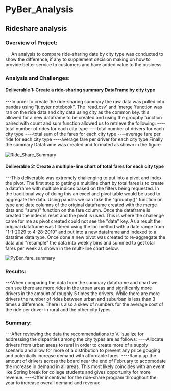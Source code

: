 # PyBer_Analysis
## Rideshare analysis
### Overview of Project:
---An analysis to compare ride-sharing date by city type was conducted to show the difference, if any to supplement decision making on how to provide better service to customers and have added value to the business
### Analysis and Challenges:
#### Deliverable 1: Create a ride-sharing summary DataFrame by city type
---In order to create the ride-sharing summary the raw data was pulled into pandas using "jupyter notebook". The 'read.csv' and 'merge 'function was ran on the ride data and city data using city as the common key. this allowed for a new dataframe to be created and using the groupby function paired with count and sum function allowed us to retrieve the following:
----total number of rides for each city type
----total number of drivers for each city type
----total sum of the fares for each city type
----average fare per ride for each city type
----average fare per driver for each city type
Finally the summary Dataframe was created and formated as shown in the figure 

![Ride_Share_Summary](https://github.com/jobloom79/PyBer_Analysis/blob/analysis/Ride_Share_Summary.png)

#### Deliverable 2: Create a multiple-line chart of total fares for each city type
---This deliverable was extremely challenging to put into a pivot and index the pivot. The first step to getting a multiline chart by total fares is to create a dataframe with multiple indices based on the filters being requested. In the traditional way of doing this an excel and pivot table would be used to aggregate the data. Using pandas we can take the "groupby()" function on type and date columns of the original dataframe created with the merge data and "sum()" function on the fare column. Once the dataframe is created the index is reset and the pivot is used. This is where the challenge came for me as pivot created could not see the "date" key. As a result the original dataframe was filtered using the loc method with a date range from "1-1-2029 to 4-28-2019" and put into a new dataframe and indexed to a datatime data type. Once done a new pivot was created to re-aggregate the data and "resample" the data into weekly bins and summed to get total fares per week as shown in the multi-line chart below. 

![PyBer_fare_summary](https://github.com/jobloom79/PyBer_Analysis/blob/analysis/PyBer_fare_summary.png)

### Results: 
---When comparing the data from the summary dataframe and chart we can see there are more rides in the urban areas and significanly more drivers in the amount of roughly 5 times the drivers. While there are more drivers the number of rides between urban and suburban is less than 3 times a difference. There is also a skew of numbers for the average cost of the ride per driver in rural and the other city types.
### Summary: 
---After reviewing the data the recommendations to V. Isualize for addressing the disparities among the city types are as follows:
----Allocate drivers from urban areas to rural in order to create more of a supply scenario and allow for more of a distribution to prevent any price gouging and potentially increase demand with affordable fares.
----Ramp up the amount of drivers across the board near the end of February to accomodate the increase in demand in all areas. This most likely coincides with an event like Spring break for college students and gives opportunity for more revenue.
----Offer incentives for the ride-share program throughout the year to increase overall demand and revenue.